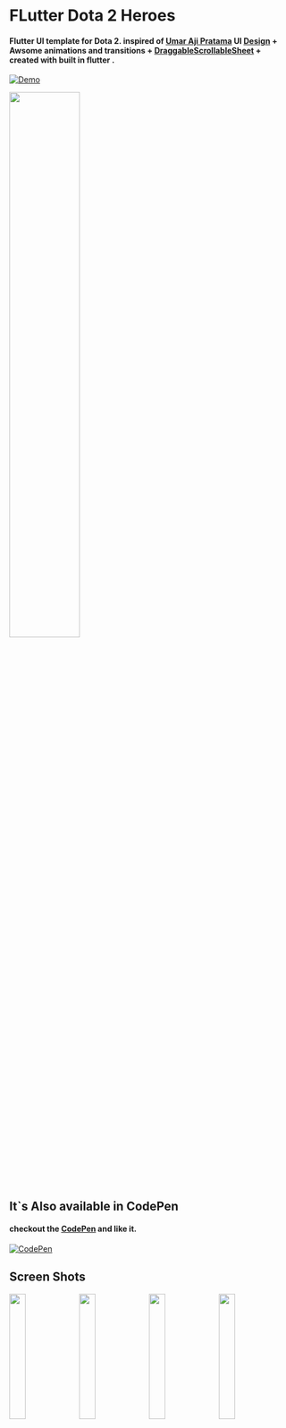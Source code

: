# FLutter Dota 2 Heroes
#### Flutter UI template for Dota 2. inspired of  [Umar Aji Pratama](https://dribbble.com/umarajipratama "Umar Aji Pratama") UI [Design](https://dribbble.com/shots/13216314-Dota-2-Streaming-App "Design") + Awsome animations and transitions + [DraggableScrollableSheet](https://api.flutter.dev/flutter/widgets/DraggableScrollableSheet-class.html "DraggableScrollableSheet") + created with built in flutter .

[![Demo](https://github.com/payam-zahedi/flutter_doto2_heroes/blob/master/assets/image/demo/demo.gif "Demo")](https://github.com/payam-zahedi/flutter_doto2_heroes "Demo")

<img src="https://github.com/payam-zahedi/flutter_doto2_heroes/blob/master/assets/image/demo/demo.gif" width="50%" align="center">

## It`s Also available in CodePen
#### checkout the [CodePen](https://codepen.io/payam-zahedi/pen/jOWpxmr "CodePen") and like it.
[![CodePen](https://raw.githubusercontent.com/payam-zahedi/flutter_doto2_heroes/master/assets/image/demo/pen_demo.png "CodePen")](https://codepen.io/payam-zahedi/pen/jOWpxmr "CodePen")

## Screen Shots
<img src="https://raw.githubusercontent.com/payam-zahedi/flutter_doto2_heroes/master/assets/image/demo/screen_shot1.png" width="24%"> <img src="https://raw.githubusercontent.com/payam-zahedi/flutter_doto2_heroes/master/assets/image/demo/screen_shot2.png" width="24%"> <img src="https://raw.githubusercontent.com/payam-zahedi/flutter_doto2_heroes/master/assets/image/demo/screen_shot3.png" width="24%"> <img src="https://raw.githubusercontent.com/payam-zahedi/flutter_doto2_heroes/master/assets/image/demo/screen_shot4.png" width="24%">



